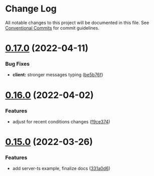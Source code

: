 # Change Log

All notable changes to this project will be documented in this file.
See [Conventional Commits](https://conventionalcommits.org) for commit guidelines.

# [0.17.0](https://github.com/Zielak/cardsGame/compare/v0.16.1...v0.17.0) (2022-04-11)


### Bug Fixes

* **client:** stronger messages typing ([be5b76f](https://github.com/Zielak/cardsGame/commit/be5b76f2cd87a9234924d577a0f26b5bcf3e2ea0))





# [0.16.0](https://github.com/Zielak/cardsGame/compare/v0.15.0...v0.16.0) (2022-04-02)


### Features

* adjust for recent conditions changes ([f9ce374](https://github.com/Zielak/cardsGame/commit/f9ce37421f9f26ef18d377a00ca5c8c009208b9a))





# [0.15.0](https://github.com/Zielak/cardsGame/compare/v0.14.1...v0.15.0) (2022-03-26)


### Features

* add server-ts example, finalize docs ([331a0d6](https://github.com/Zielak/cardsGame/commit/331a0d6fa53db2f7e233deb3fc1b1d151fd9f683))

